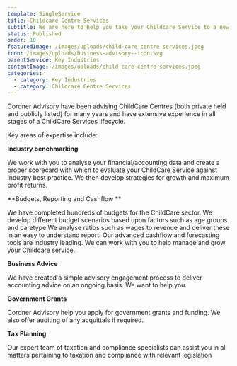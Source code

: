 ```yaml
---
template: SingleService
title: Childcare Centre Services
subtitle: We are here to help you take your Childcare Service to a new level
status: Published
order: 10
featuredImage: /images/uploads/child-care-centre-services.jpeg
icon: /images/uploads/business-advisory--icon.svg
parentService: Key Industries
contentImage: /images/uploads/child-care-centre-services.jpeg
categories:
  - category: Key Industries
  - category: Childcare Centre Services
---
```

Cordner Advisory have been advising ChildCare Centres (both private held and publicly listed) for many years and have extensive experience in all stages of a ChildCare Services lifecycle.

Key areas of expertise include:

**Industry benchmarking**

We work with you to analyse your financial/accounting data and create a proper scorecard with which to evaluate your ChildCare Service against industry best practice. We then develop strategies for growth and maximum profit returns.

**Budgets, Reporting and Cashflow **

We have completed hundreds of budgets for the ChildCare sector. We develop different budget scenarios based upon factors such as age groups and caretype We analyse ratios such as wages to revenue and deliver these in an easy to understand report. Our advanced cashflow and forecasting tools are industry leading. We can work with you to help manage and grow your Childcare service.

**Business Advice**

We have created a simple advisory engagement process to deliver accounting advice on an ongoing basis. We want to help you.

**Government Grants**

Cordner Advisory help you apply for government grants and funding. We also offer auditing of any acquittals if required.

**Tax Planning**

Our expert team of taxation and compliance specialists can assist you in all matters pertaining to taxation and compliance with relevant legislation
